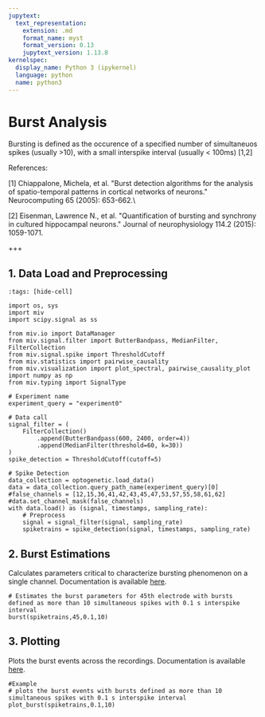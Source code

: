 ```yaml
---
jupytext:
  text_representation:
    extension: .md
    format_name: myst
    format_version: 0.13
    jupytext_version: 1.13.8
kernelspec:
  display_name: Python 3 (ipykernel)
  language: python
  name: python3
---
```


# Burst Analysis

Bursting is defined as the occurence of a specified number of simultaneuos spikes (usually >10), with a small interspike interval (usually < 100ms) [1,2]

References: 

[1] Chiappalone, Michela, et al. "Burst detection algorithms for the analysis of spatio-temporal patterns in cortical networks of neurons." Neurocomputing 65 (2005): 653-662.\

[2] Eisenman, Lawrence N., et al. "Quantification of bursting and synchrony in cultured hippocampal neurons." Journal of neurophysiology 114.2 (2015): 1059-1071.

+++

## 1. Data Load and Preprocessing

```{code-cell} ipython3
:tags: [hide-cell]

import os, sys
import miv
import scipy.signal as ss

from miv.io import DataManager
from miv.signal.filter import ButterBandpass, MedianFilter, FilterCollection
from miv.signal.spike import ThresholdCutoff
from miv.statistics import pairwise_causality
from miv.visualization import plot_spectral, pairwise_causality_plot
import numpy as np
from miv.typing import SignalType
```

```{code-cell} ipython3
# Experiment name
experiment_query = "experiment0"

# Data call
signal_filter = (
    FilterCollection()
        .append(ButterBandpass(600, 2400, order=4))
        .append(MedianFilter(threshold=60, k=30))
)
spike_detection = ThresholdCutoff(cutoff=5)

# Spike Detection
data_collection = optogenetic.load_data()
data = data_collection.query_path_name(experiment_query)[0]
#false_channels = [12,15,36,41,42,43,45,47,53,57,55,58,61,62]
#data.set_channel_mask(false_channels)
with data.load() as (signal, timestamps, sampling_rate):
    # Preprocess
    signal = signal_filter(signal, sampling_rate)
    spiketrains = spike_detection(signal, timestamps, sampling_rate)
```

## 2. Burst Estimations    
Calculates parameters critical to characterize bursting phenomenon on a single channel. Documentation is available [here](miv.statistics.burst).

```{code-cell} ipython3
# Estimates the burst parameters for 45th electrode with bursts defined as more than 10 simultaneous spikes with 0.1 s interspike interval 
burst(spiketrains,45,0.1,10)
```

## 3. Plotting
Plots the burst events across the recordings. Documentation is available [here](miv.visualization.plot_burst).

```{code-cell} ipython3
#Example
# plots the burst events with bursts defined as more than 10 simultaneous spikes with 0.1 s interspike interval
plot_burst(spiketrains,0.1,10)
 
```

